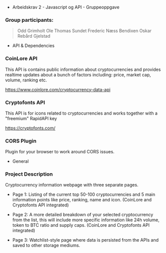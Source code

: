 - Arbeidskrav 2 - Javascript og API - Gruppeoppgave 

### Group participants: 

> Odd Grimholt
> Ole Thomas Sundet
> Frederic Næss Bendixen
> Oskar Rebård Gjelstad


- API & Dependencies


### CoinLore API  

This API is contains public information about cryptocurrencies and provides realtime updates about a bunch of factors including: price, market cap, volume, ranking etc.

https://www.coinlore.com/cryptocurrency-data-api


### Cryptofonts API 

This API is for icons related to cryptocurrencies and works together with a "freemium" RapidAPI key 

https://cryptofonts.com/


### CORS Plugin 


Plugin for your browser to work around CORS issues.


- General

### Project Description 

Cryptocurrency information webpage with three separate pages.

- Page 1: Listing of the current top 50-100 cryptocurrencies and 5 main information points like price, ranking, name and icon. (CoinLore and Cryptofonts API integrated)

- Page 2: A more detailed breakdown of your selected cryptocurrency from the list, this will include more specific information like 24h volume, token to BTC ratio and supply caps.  (CoinLore and Cryptofonts API integrated)

- Page 3: Watchlist-style page where data is persisted from the APIs and saved to other storage mediums. 



